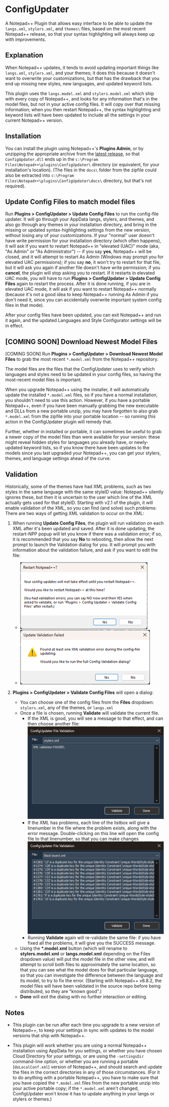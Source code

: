 # ConfigUpdater

A Notepad++ Plugin that allows easy interface to be able to update the `langs.xml`, `stylers.xml`, and `themes\` files, based on the most recent Notepad++ release, so that your syntax highlighting will always keep up with improvements.

## Explanation

When Notepad++ updates, it tends to avoid updating important things like `langs.xml`, `stylers.xml`, and your themes; it does this because it doesn't want to overwrite your customizations, but that has the drawback that you end up missing new styles, new languages, and updated keyword lists.

This plugin uses the `langs.model.xml` and `stylers.model.xml` which ship with every copy of Notepad++, and looks for any information that's in the model files, but not in your active config files.  It will copy over that missing information; when you then restart Notepad++, the syntax highlighting and keyword lists will have been updated to include all the settings in your current Notepad++ version.

## Installation

You can install the plugin using Notepad++'s **Plugins Admin**, or by unzipping the appropriate archive from the [latest release](https://github.com/pryrt/NppPlugin-ConfigUpdater/releases/latest), so that `ConfigUpdater.dll` ends up in the `c:\Program Files\Notepad++\plugins\ConfigUpdater\` directory (or equivalent, for your installation's location).  (The files in the `docs\` folder from the zipfile could also be extracted into `c:\Program Files\Notepad++\plugins\ConfigUpdater\docs\` directory, but that's not required).

## Update Config Files to match model files

Run **Plugins > ConfigUpdater > Update Config Files** to run the config-file updater.  It will go through your AppData langs, stylers, and themes, and also go through any themes in your installation directory, and bring in the missing or updated syntax-highlighting settings from the new version, without losing any of your customizations.  If your "normal" user doesn't have write permission for your installation directory (which often happens), it will ask if you want to restart Notepad++ in "elevated (UAC)" mode (aka, "As Admin" or "As Administrator") -- if you say **yes**, Notepad++ will be closed, and it will attempt to restart As Admin (Windows may prompt you for elevated UAC permissions); if you say **no**, it won't try to restart for that file, but it will ask you again if another file doesn't have write permission; if you **cancel**, the plugin will stop asking you to restart.  If it restarts in elevated UAC mode, you will have to run **Plugins > ConfigUpdater > Update Config Files** again to restart the process.  After it is done running, if you are in elevated UAC mode, it will ask if you want to restart Notepad++ normally (because it's not a good idea to keep Notepad++ running As Admin if you don't need it, since you can accidentally overwrite important system config files in that mode).

After your config files have been updated, you can exit Notepad++ and run it again, and the updated Languages and Style Configurator settings will be in effect.

## [COMING SOON] Download Newest Model Files

[COMING SOON] Run **Plugins > ConfigUpdater > Download Newest Model Files** to grab the most recent `*.model.xml` from the Notepad++ repository.

The model files are the files that the ConfigUpdater uses to verify which languages and styles need to be updated in your config files, so having the most-recent model files is important.

When you upgrade Notepad++ using the installer, it will automatically update the installed `*.model.xml` files, so if you have a normal installation, you shouldn't need to use this action.  However, if you have a portable Notepad++, even if you have been manually grabbing the new executable and DLLs from a new portable unzip, you may have forgotten to also grab `*.model.xml` from the zipfile into your portable location -- so running this action in the ConfigUpdater plugin will remedy that.  

Further, whether in installed or portable, it can sometimes be useful to grab a newer copy of the model files than were available for your version: these might reveal hidden styles for languages you already have, or newly-updated keyword lists, so if you know there have been updates to the models since you last upgraded your Notepad++, you can get your stylers, themes, and language settings ahead of the curve.

## Validation

Historically, some of the themes have had XML problems, such as two styles in the same language with the same styleID value: Notepad++ silently ignores these, but then it is uncertain to the user which line of the XML actually gets used for that styleID.  Starting with v2.1 of the plugin, it will enable validation of the XML, so you can find (and solve) such problems: There are two ways of getting XML validation to occur on the XML:

1. When running **Update Config Files**, the plugin will run validation on each XML after it's been updated and saved.  After it is done updating, the restart-NPP popup will let you know if there was a validation error; if so, it is recommended that you say **No** to rebooting, then allow the next prompt to launch the Validation dialog for you.  It will prompt you with information about the validation failure, and ask if you want to edit the file:
    - ![](./.updater-validator-restart.png)
    - ![](./.updater-validator.png)

2. **Plugins > ConfigUpdater > Validate Config Files** will open a dialog:
    - You can choose one of the config files from the **Files** dropdown: `stylers.xml`, any of the themes, or `langs.xml`
    - Once a file is chosen, running **Validate** will validate the current file.
        - If the XML is good, you will see a message to that effect, and can then choose another file:
          ![](./.validator-passed.png)
        - If the XML has problems, each line of the listbox will give a linenumber in the file where the problem exists, along with the error message.  Double-clicking on this line will open the config file to that linenumber, so that you can make changes
          ![](./.validator-failed.png)
        - Running **Validate** again will re-validate the same file: if you have fixed all the problems, it will give you the SUCCESS message.
    - Using the **\*.model.xml** button (which will rename to **stylers.model.xml** or **langs.model.xml** depending on the Files dropdown value) will put the model file in the other view, and will attempt to scroll both files to approximately the same location, so that you can see what the model does for that particular language, so that you can investigate the difference between the language and its model, to try to fix the error.  (Starting with Notepad++ v8.8.2, the model files will have been validated in the source repo before being distributed, so they are "known good".)
    - **Done** will exit the dialog with no further interaction or editing.

## Notes

- This plugin can be run after each time you upgrade to a new version of Notepad++, to keep your settings in sync with updates to the model versions that ship with Notepad++.

- This plugin will work whether you are using a normal Notepad++ installation using AppData for you settings, or whether you have chosen Cloud Directory for your settings, or are using the `-settingsDir` command-line option, or whether you are running a portable (`doLocalConf.xml`) version of Notepad++, and should search and update the files in the correct directories in any of those circumstances.  (For it to do anything with a portable Notepad++, you have to make sure that you have copied the `*.model.xml` files from the new portable unzip into your active portable copy; if the `*.model.xml` aren't changed, ConfigUpdater won't know it has to update anything in your langs or stylers or themes.)
